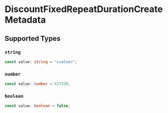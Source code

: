# DiscountFixedRepeatDurationCreateMetadata


## Supported Types

### `string`

```typescript
const value: string = "<value>";
```

### `number`

```typescript
const value: number = 617330;
```

### `boolean`

```typescript
const value: boolean = false;
```

